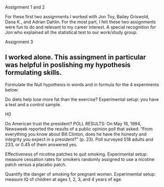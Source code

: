 Assignment 1 and 2

For these first two assignments I worked with Jon Toy, Bailey Griswold, Dana K., and Adrian Dahlin. 
For the most part, I felt these two assignments were fun to do and relevant to my career interest. A special recognition for Jon who explained all the statistical test to our work/study group.

Assignment 3

I worked alone. This assingment in particular was helpful in poslishing my hypothesis formulating skills. 
-----------------------------------------------------------------------------------------------------------
Formulate the Null hypothesis in words and in formula for the 4 experiments below:

Do diets help lose more fat than the exercise?
Experimental setup: you have a test and a control sample.

H0

Do American trust the president?
POLL RESULTS: On May 16, 1994, Newsweek reported the results of a public opinion poll that asked: “From everything you know about Bill Clinton, does he have the honesty and integrity you expect in a president?” (p. 23). Poll surveyed 518 adults and 233, or 0.45 of them answered yes.

Effectiveness of nicotine patches to quit smoking.
Experimental setup: measure cessation rates for smokers randomly assigned to use a nicotine patch versus a placebo patch.

Quantify the danger of smoking for pregnant women.
Experimemtal setup: measure IQ of children at ages 1, 2, 3, and 4 years of age.
